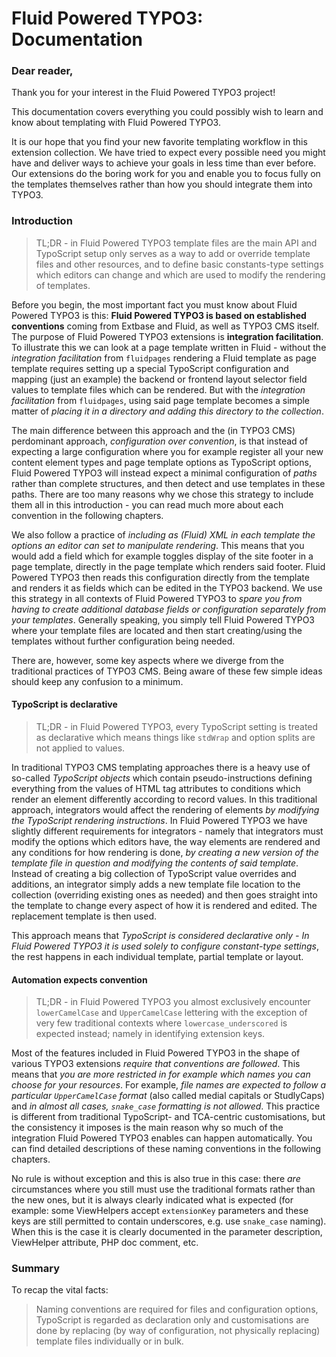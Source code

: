 Fluid Powered TYPO3: Documentation
==================================

### Dear reader,

Thank you for your interest in the Fluid Powered TYPO3 project!

This documentation covers everything you could possibly wish to learn and know about templating with Fluid Powered TYPO3.

It is our hope that you find your new favorite templating workflow in this extension collection. We have tried to expect every possible need you might have and deliver ways to achieve your goals in less time than ever before. Our extensions do the boring work for you and enable you to focus fully on the templates themselves rather than how you should integrate them into TYPO3.

### Introduction

> TL;DR - in Fluid Powered TYPO3 template files are the main API and TypoScript setup only serves as a way to add or override template files and other resources, and to define basic constants-type settings which editors can change and which are used to modify the rendering of templates.

Before you begin, the most important fact you must know about Fluid Powered TYPO3 is this: **Fluid Powered TYPO3 is based on established conventions** coming from Extbase and Fluid, as well as TYPO3 CMS itself. The purpose of Fluid Powered TYPO3 extensions is **integration facilitation**. To illustrate this we can look at a page template written in Fluid - without the *integration facilitation* from `fluidpages` rendering a Fluid template as page template requires setting up a special TypoScript configuration and mapping (just an example) the backend or frontend layout selector field values to template files which can be rendered. But with the *integration facilitation* from `fluidpages`, using said page template becomes a simple matter of *placing it in a directory and adding this directory to the collection*.

The main difference between this approach and the (in TYPO3 CMS) perdominant approach, *configuration over convention*, is that instead of expecting a large configuration where you for example register all your new content element types and page template options as TypoScript options, Fluid Powered TYPO3 will instead expect a minimal configuration of *paths* rather than complete structures, and then detect and use templates in these paths. There are too many reasons why we chose this strategy to include them all in this introduction - you can read much more about each convention in the following chapters.

We also follow a practice of *including as (Fluid) XML in each template the options an editor can set to manipulate rendering*. This means that you would add a field which for example toggles display of the site footer in a page template, directly in the page template which renders said footer. Fluid Powered TYPO3 then reads this configuration directly from the template and renders it as fields which can be edited in the TYPO3 backend. We use this strategy in all contexts of Fluid Powered TYPO3 to *spare you from having to create additional database fields or configuration separately from your templates*. Generally speaking, you simply tell Fluid Powered TYPO3 where your template files are located and then start creating/using the templates without further configuration being needed.

There are, however, some key aspects where we diverge from the traditional practices of TYPO3 CMS. Being aware of these few simple ideas should keep any confusion to a minimum.

#### TypoScript is declarative

> TL;DR - in Fluid Powered TYPO3, every TypoScript setting is treated as declarative which means things like `stdWrap` and option splits are not applied to values.

In traditional TYPO3 CMS templating approaches there is a heavy use of so-called *TypoScript objects* which contain pseudo-instructions defining everything from the values of HTML tag attributes to conditions which render an element differently according to record values. In this traditional approach, integrators would affect the rendering of elements *by modifying the TypoScript rendering instructions*. In Fluid Powered TYPO3 we have slightly different requirements for integrators - namely that integrators must modify the options which editors have, the way elements are rendered and any conditions for how rendering is done, *by creating a new version of the template file in question and modifying the contents of said template*. Instead of creating a big collection of TypoScript value overrides and additions, an integrator simply adds a new template file location to the collection (overriding existing ones as needed) and then goes straight into the template to change every aspect of how it is rendered and edited. The replacement template is then used.

This approach means that *TypoScript is considered declarative only - In Fluid Powered TYPO3 it is used solely to configure constant-type settings*, the rest happens in each individual template, partial template or layout.

#### Automation expects convention

> TL;DR - in Fluid Powered TYPO3 you almost exclusively encounter `lowerCamelCase` and `UpperCamelCase` lettering with the exception of very few traditional contexts where `lowercase_underscored` is expected instead; namely in identifying extension keys.

Most of the features included in Fluid Powered TYPO3 in the shape of various TYPO3 extensions *require that conventions are followed*. This means that *you are more restricted in for example which names you can choose for your resources*. For example, *file names are expected to follow a particular `UpperCamelCase` format* (also called medial capitals or StudlyCaps) and *in almost all cases, `snake_case` formatting is not allowed*. This practice is different from traditional TypoScript- and TCA-centric customisations, but the consistency it imposes is the main reason why so much of the integration Fluid Powered TYPO3 enables can happen automatically. You can find detailed descriptions of these naming conventions in the following chapters.

No rule is without exception and this is also true in this case: there *are* circumstances where you still must use the traditional formats rather than the new ones, but it is always clearly indicated what is expected (for example: some ViewHelpers accept `extensionKey` parameters and these keys are still permitted to contain underscores, e.g. use `snake_case` naming). When this is the case it is clearly documented in the parameter description, ViewHelper attribute, PHP doc comment, etc.

### Summary

To recap the vital facts:

> Naming conventions are required for files and configuration options, TypoScript is regarded as declaration only and customisations are done by replacing (by way of configuration, not physically replacing) template files individually or in bulk.
